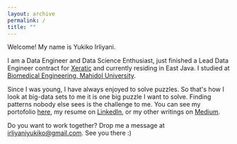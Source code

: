 ```yaml
---
layout: archive
permalink: /
title: ""
---
```


Welcome! My name is Yukiko Irliyani. 

I am a Data Engineer and Data Science Enthusiast, just finished a Lead Data Engineer contract for [Xeratic](https://www.linkedin.com/company/xeratic/mycompany/) and currently residing in East Java. I studied at [Biomedical Engineering, Mahidol University](https://www.facebook.com/bmemahidol).

Since I was young, I have always enjoyed to solve puzzles. So that's how I look at big-data sets to me it is one big puzzle I want to solve. Finding patterns nobody else sees is the challenge to me. You can see my portofolio [here](/portofolio/), my resume on [LinkedIn](https://www.linkedin.com/in/yukiko-irliyani/), or my other writings on [Medium](https://medium.com/@yukikoirlyn).

Do you want to work together? Drop me a message at irliyaniyukiko@gmail.com. See you there :)
